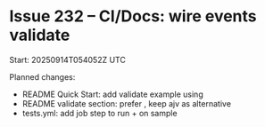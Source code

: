 # Issue 232 – CI/Docs: wire events validate

Start: 20250914T054052Z UTC

Planned changes:

- README Quick Start: add validate example using
- README validate section: prefer , keep ajv as alternative
- tests.yml: add job step to run + on sample
